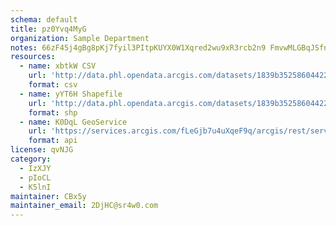 ```yaml
---
schema: default
title: pz0Yvq4MyG 
organization: Sample Department 
notes: 66zF45j4gBg8pKj7fyil3PItpKUYX0W1Xqred2wu9xR3rcb2n9 FmvwMLGBqJSfnkLDEQU0YszhDZGTCQasA oSCPaixVNc5AeWu 
resources:
  - name: xbtkW CSV
    url: 'http://data.phl.opendata.arcgis.com/datasets/1839b35258604422b0b520cbb668df0d_0.csv'
    format: csv
  - name: yYT6H Shapefile
    url: 'http://data.phl.opendata.arcgis.com/datasets/1839b35258604422b0b520cbb668df0d_0.zip'
    format: shp
  - name: K0DqL GeoService
    url: 'https://services.arcgis.com/fLeGjb7u4uXqeF9q/arcgis/rest/services/Air_Monitoring_Stations/FeatureServer/0/query'
    format: api
license: qvNJG 
category:
  - IzXJY 
  - pIoCL 
  - K5lnI 
maintainer: CBx5y  
maintainer_email: 2DjHC@sr4w0.com
---
```

